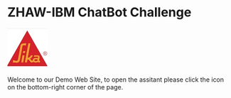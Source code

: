 # ZHAW-IBM ChatBot Challenge

![SIKA Logo](sika-logo.jpg "SIKA LOGO")

Welcome to our Demo Web Site, to open the assitant please click the icon on the bottom-right corner of the page.

<script>
  window.watsonAssistantChatOptions = {
      integrationID: "b54e556c-13a6-4007-bb05-4062c8d5b848", // The ID of this integration.
      region: "eu-de", // The region your integration is hosted in.
      serviceInstanceID: "8a2b9171-366e-4684-9d79-1deaecb2e1d7", // The ID of your service instance.
      onLoad: function(instance) { instance.render(); }
    };
  setTimeout(function(){
    const t=document.createElement('script');
    t.src="https://web-chat.global.assistant.watson.appdomain.cloud/loadWatsonAssistantChat.js";
    document.head.appendChild(t);
  });
</script>
        